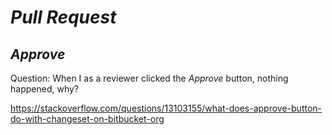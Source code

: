 # *Pull Request*
## *Approve*
Question: When I as a reviewer clicked the *Approve* button, nothing happened, why?

https://stackoverflow.com/questions/13103155/what-does-approve-button-do-with-changeset-on-bitbucket-org
